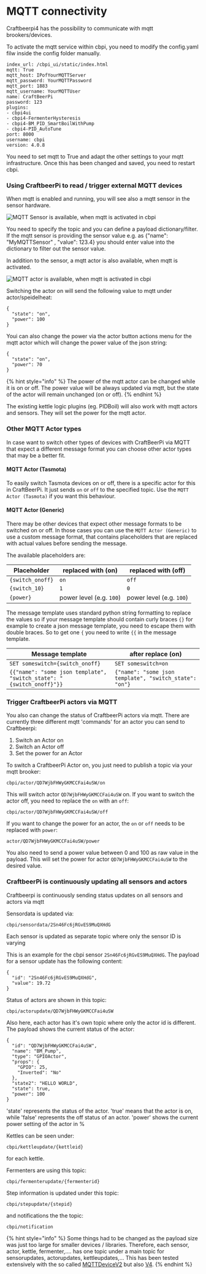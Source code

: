 # MQTT connectivity

Craftbeerpi4 has the possibility to communicate with mqtt brookers/devices.

To activate the mqtt service within cbpi, you need to modify the config.yaml filw inside the config folder manually.

```
index_url: /cbpi_ui/static/index.html
mqtt: True
mqtt_host: IPofYourMQTTServer
mqtt_password: YourMQTTPassword
mqtt_port: 1883
mqtt_username: YourMQTTUser
name: CraftBeerPi
password: 123
plugins:
- cbpi4ui
- cbpi4-FermenterHysteresis
- cbpi4-BM_PID_SmartBoilWithPump
- cbpi4-PID_AutoTune
port: 8000
username: cbpi
version: 4.0.8

```

You need to set mqtt to True and adapt the other settings to your mqtt infrastructure. Once this has been changed and saved, you need to restart cbpi.

### Using CraftbeerPi to read / trigger external MQTT devices

When mqtt is enabled and running, you will see also a mqtt sensor in the sensor hardware.

![MQTT Sensor is available, when mqtt is activated in cbpi](../../.gitbook/assets/mqtt\_sensor.png)

You need to specify the topic and you can define a payload dictionary/filter. If the mqtt sensor is providing the sensor value e.g. as {"name":  "MyMQTTSensor" , "value": 123.4} you should enter value into the dictionary to filter out the sensor value.

In addition to the sensor, a mqtt actor is also available, when mqtt is activated.

![MQTT actor is available, when mqtt is activated in cbpi](../../.gitbook/assets/mqtt\_actor.png)

Switching the actor on will send the following value to mqtt under actor/speidelheat:

```
{
  "state": "on",
  "power": 100
}
```

Youi can also change the power via the actor button actions menu for the mqtt actor which will change the power value of the json string:

```
{
  "state": "on",
  "power": 70
}
```

{% hint style="info" %}
The power of the mqtt actor can be changed while it is on or off. The power value will be always updated via mqtt, but the state of the actor will remain unchanged (on or off).
{% endhint %}

The existing kettle logic plugins (eg. PIDBoil) will also work with mqtt actors and sensors. They will set the power for the mqtt actor.

### Other MQTT Actor types

In case want to switch other types of devices with CraftBeerPi via MQTT that expect a different message format you can choose other actor types that may be a better fit.

#### MQTT Actor (Tasmota)

To easily switch Tasmota devices on or off, there is a specific actor for this in CraftBeerPi. It just sends `on` or `off` to the specified topic. Use the `MQTT Actor (Tasmota)` if you want this behaviour.

#### MQTT Actor (Generic)

There may be other devices that expect other message formats to be switched on or off. In those cases you can use the `MQTT Actor (Generic)` to use a custom message format, that contains placeholders that are replaced with actual values before sending the message.

The available placeholders are:

| Placeholder      | replaced with (on)       | replaced with (off)      |
| ---------------- | ------------------------ | ------------------------ |
| `{switch_onoff}` | `on`                     | `off`                    |
| `{switch_10}`    | `1`                      | `0`                      |
| `{power}`        | power level (e.g. `100`) | power level (e.g. `100`) |

The message template uses standard python string formatting to replace the values so if your message template should contain curly braces `{}` for example to create a json message template, you need to escape them with double braces. So to get one `{` you need to write `{{` in the message template.

| Message template                                                     | after replace (on)                                     |
| -------------------------------------------------------------------- | ------------------------------------------------------ |
| `SET someswitch={switch_onoff}`                                      | `SET someswitch=on`                                    |
| `{{"name": "some json template", "switch_state": "{switch_onoff}"}}` | `{"name": "some json template", "switch_state": "on"}` |

### Trigger CraftbeerPi actors via MQTT

You also can change the status of CraftbeerPi actors via mqtt. There are currently three different mqtt 'commands' for an actor you can send to Craftbeerpi:

1. Switch an Actor on
2. Switch an Actor off
3. Set the power for an Actor

To switch a CraftbeerPi Actor on, you just need to publish a topic via your mqtt brooker:

```
cbpi/actor/QD7WjbFHWyGKMCCFai4uSW/on
```

This will switch actor `QD7WjbFHWyGKMCCFai4uSW` on. If you want to switch the actor off, you need to replace the `on` with an `off`:

```
cbpi/actor/QD7WjbFHWyGKMCCFai4uSW/off
```

If you want to change the power for an actor, the `on` or `off` needs to be replaced with `power`:

```
actor/QD7WjbFHWyGKMCCFai4uSW/power
```

You also need to send a power value between 0 and 100 as raw value in the payload. This will set the power for actor `QD7WjbFHWyGKMCCFai4uSW` to the desired value.

### CraftbeerPi is continuously updating all sensors and actors

Craftbeerpi is continuously sending status updates on all sensors and actors via mqtt

Sensordata is updated via:

```
cbpi/sensordata/2Sn46Fc6jRGvES9MuQXHdG
```

Each sensor is updated as separate topic where only the sensor ID is varying

This is an example for the cbpi sensor `2Sn46Fc6jRGvES9MuQXHdG`. The payload for a sensor update has the following content:

```
{
  "id": "2Sn46Fc6jRGvES9MuQXHdG",
  "value": 19.72
}
```

Status of actors are shown in this topic:

```
cbpi/actorupdate/QD7WjbFHWyGKMCCFai4uSW
```

Also here, each actor has it's own topic where only the actor id is different. The payload shows the current status of the actor:

```
{
  "id": "QD7WjbFHWyGKMCCFai4uSW",
  "name": "BM_Pump",
  "type": "GPIOActor",
  "props": {
    "GPIO": 25,
    "Inverted": "No"
  },
  "state2": "HELLO WORLD",
  "state": true,
  "power": 100
}
```

'state' represents the status of the actor. 'true' means that the actor is on, while 'false' represents the off status of an actor. 'power' shows the current power setting of the actor in %

Kettles can be seen under:

```
cbpi/kettleupdate/{kettleid}
```

for each kettle.

Fermenters are using this topic:

```
cbpi/fermenterupdate/{fermenterid}
```

Step information is updated under this topic:

```
cbpi/stepupdate/{stepid}
```

and notifications the the topic:

```
cbpi/notification
```

{% hint style="info" %}
Some things had to be changed as the payload size was just too large for smaller devices / libraries. Therefore, each sensor, actor, kettle, fermenter,.... has one topic under a main topic for sensorupdates, actorupdates, kettleupdates,...
This has been tested extensively with the so called [MQTTDeviceV2](https://innuendopi.github.io/MQTTDevice2/) but also [V4](https://innuendopi.github.io/MQTTDevice4/).
{% endhint %}

